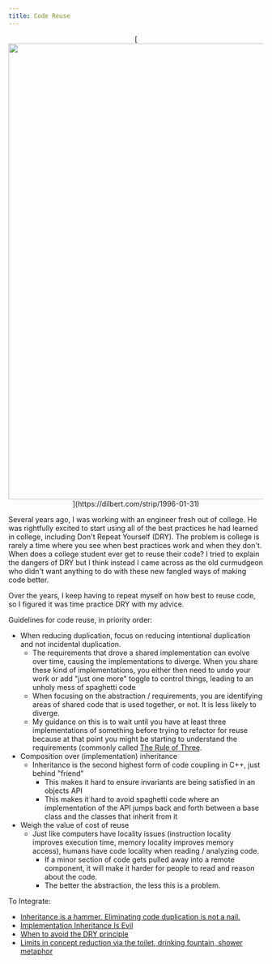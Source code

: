 ```yaml
---
title: Code Reuse
---
```


<center>[<img src="https://assets.amuniversal.com/5d2d9c209fd5012f2fe600163e41dd5b" width=900m/>](https://dilbert.com/strip/1996-01-31)</center>

Several years ago, I was working with an engineer fresh out of college.  He was rightfully excited to start using all of the best practices he had learned in college, including Don't Repeat Yourself (DRY).  The problem is college is rarely a time where you see when best practices work and when they don't.  When does a college student ever get to reuse their code?  I tried to explain the dangers of DRY but I think instead I came across as the old curmudgeon who didn't want anything to do with these new fangled ways of making code better.

Over the years, I keep having to repeat myself on how best to reuse code, so I figured it was time practice DRY with my advice.

Guidelines for code reuse, in priority order:

- When reducing duplication, focus on reducing intentional duplication and not incidental duplication.
  - The requirements that drove a shared implementation can evolve over time, causing the implementations to diverge.  When you share these kind of implementations, you either then need to undo your work or add "just one more" toggle to control things, leading to an unholy mess of spaghetti code
  - When focusing on the abstraction / requirements, you are identifying areas of shared code that is used together, or not. It is less likely to diverge.
  - My guidance on this is to wait until you have at least three implementations of something before trying to refactor for reuse because at that point you might be starting to understand the requirements (commonly called [The Rule of Three][I Dry-Ed Up My Code and Now It's Hard to Work With. What Happened].
- Composition over (implementation) inheritance
  - Inheritance is the second highest form of code coupling in C++, just behind "friend"
    - This makes it hard to ensure invariants are being satisfied in an objects API
    - This makes it hard to avoid spaghetti code where an implementation of the API jumps back and forth between a base class and the classes that inherit from it
- Weigh the value of cost of reuse
  - Just like computers have locality issues (instruction locality improves execution time, memory locality improves memory access), humans have code locality when reading / analyzing code.
    - If a minor section of code gets pulled away into a remote component, it will make it harder for people to read and reason about the code.
    - The better the abstraction, the less this is a problem.

To Integrate:
- [Inheritance is a hammer. Eliminating code duplication is not a nail.][Inheritance is a hammer. Eliminating code duplication is not a nail.]
- [Implementation Inheritance Is Evil][Implementation Inheritance Is Evil]
- [When to avoid the DRY principle][When to avoid the DRY principle]
- [Limits in concept reduction via the toilet, drinking fountain, shower metaphor](https://web.archive.org/web/20120427101911/http://jacksonfish.com/blog/2012/03/12/the-day-bill-gates-called-me-rude-and-other-lessons-in-user-experience/)

[I Dry-Ed Up My Code and Now It's Hard to Work With. What Happened]: https://www.justinweiss.com/articles/i-dry-ed-up-my-code-and-now-its-hard-to-work-with-what-happened/
[Inheritance is a hammer. Eliminating code duplication is not a nail.]: https://uselessdevblog.wordpress.com/2018/02/18/inheritance-is-a-hammer-eliminating-code-duplication-is-not-a-nail/
[Implementation Inheritance Is Evil]: http://whats-in-a-game.com/implementation-inheritance-is-evil/
[When to avoid the DRY principle]: https://www.madetech.com/blog/when-to-avoid-the-dry-principle
